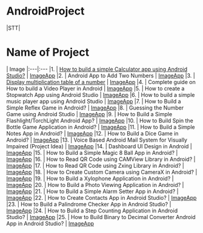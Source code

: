 # AndroidProject

|STT| <h1> Name of Project </h1> | Image
|:---|:---
|1.	| [How to build a simple Calculator app using Android Studio?](https://github.com/TaHieu279/AndroidProject/blob/main/Caculator/app/src/main/java/com/tavanhieu/caculator/MainActivity.kt) | [ImageApp]()
|2.	| Android App to Add Two Numbers  | [ImageApp]()
|3.	| [Display multiplication table of a number](https://github.com/TaHieu279/AndroidProject/blob/main/MutipleTableOfNumber/app/src/main/java/com/tavanhieu/mutipletableofnumber/MainActivity.kt)  | [ImageApp]()
|4.	| Complete guide on How to build a Video Player in Android | [ImageApp]()
|5.	| How to create a Stopwatch App using Android Studio | [ImageApp]()
|6.	| How to build a simple music player app using Android Studio | [ImageApp]()
|7.	| How to Build a Simple Reflex Game in Android? | [ImageApp]()
|8.	| Guessing the Number Game using Android Studio | [ImageApp]()
|9.	| How to Build a Simple Flashlight/TorchLight Android App? | [ImageApp]()
|10. | How to Build Spin the Bottle Game Application in Android? | [ImageApp]()
|11. | How to Build a Simple Notes App in Android? | [ImageApp]()
|12. | How to Build a Dice Game in Android? | [ImageApp]()
|13. | Voice Based Android Mail System for Visually Impaired (Project Idea) | [ImageApp]()
|14. | Dashboard UI Design in Android | [ImageApp]()
|15. | How to Build a Simple Magic 8 Ball App in Android? | [ImageApp]()
|16. | How to Read QR Code using CAMView Library in Android? | [ImageApp]()
|17. | How to Read QR Code using Zxing Library in Android? | [ImageApp]()
|18. | How to Create Custom Camera using CameraX in Android? | [ImageApp]()
|19. | How to Build a Xylophone Application in Android? | [ImageApp]()
|20. | How to Build a Photo Viewing Application in Android? | [ImageApp]()
|21. | How to Build a Simple Alarm Setter App in Android? | [ImageApp]()
|22. | How to Create Contacts App in Android Studio? | [ImageApp]()
|23. | How to Build a Palindrome Checker App in Android Studio? | [ImageApp]()
|24. | How to Build a Step Counting Application in Android Studio? | [ImageApp]()
|25. | How to Build Binary to Decimal Converter Android App in Android Studio? | [ImageApp]()
